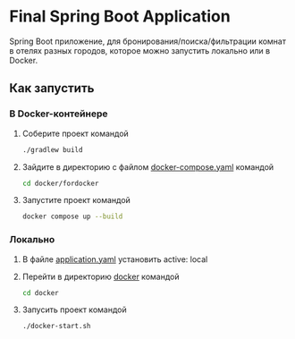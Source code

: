 # Final Spring Boot Application

Spring Boot приложение, для бронирования/поиска/фильтрации комнат в отелях разных городов, которое можно запустить локально или в Docker.

## Как запустить
### В Docker-контейнере

1. Соберите проект командой
    ```bash
   ./gradlew build

2. Зайдите в директорию c файлом [docker-compose.yaml](docker/forDocker/docker-compose.yaml) командой
    ```bash
   cd docker/fordocker

3. Запустите проект командой
   ```bash
   docker compose up --build

### Локально

1. В файле [application.yaml](src/main/resources/application.yaml) установить 
   active: local
2. Перейти в директорию [docker](docker) командой

   ```bash
   cd docker
   
3. Запусить проект командой
   ```bash
   ./docker-start.sh    
